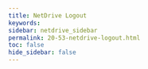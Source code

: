 ```yaml
---
title: NetDrive Logout
keywords:
sidebar: netdrive_sidebar
permalink: 20-53-netdrive-logout.html
toc: false
hide_sidebar: false
---
```


